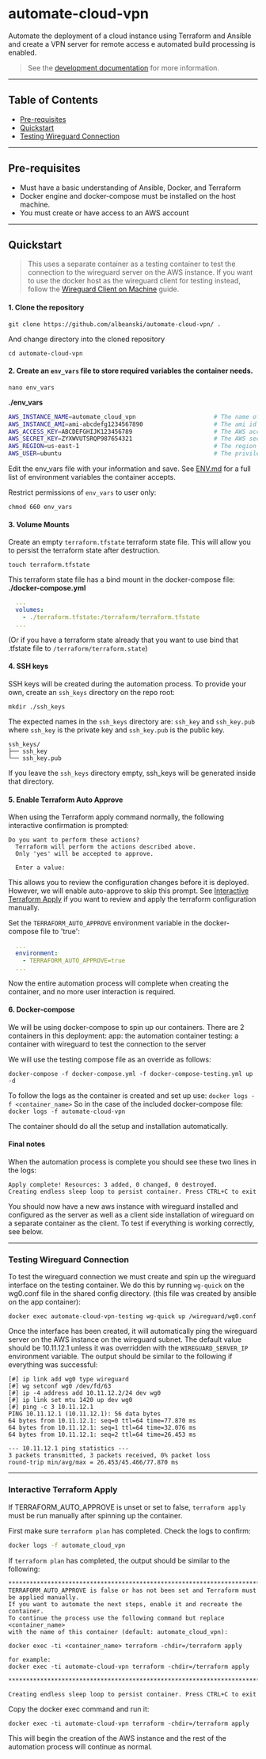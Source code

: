 # automate-cloud-vpn
Automate the deployment of a cloud instance using Terraform and Ansible and create a VPN server for remote access
e automated build processing is enabled.

> See the [development documentation](DEV.md) for more information.

---
## Table of Contents
- [Pre-requisites](#pre-requisites)
- [Quickstart](#quickstart)
- [Testing Wireguard Connection](#testing-wireguard-connection)

---
## Pre-requisites
- Must have a basic understanding of Ansible, Docker, and Terraform
- Docker engine and docker-compose must be installed on the host machine.
- You must create or have access to an AWS account

---
## Quickstart
> This uses a separate container as a testing container to test the connection to the wireguard server
on the AWS instance. If you want to use the docker host as the wireguard client for testing instead,
follow the [Wireguard Client on Machine](WIREGUARD_TEST_MACHINE.md) guide.

#### 1. Clone the repository
```
git clone https://github.com/albeanski/automate-cloud-vpn/ .
```

And change directory into the cloned repository
```
cd automate-cloud-vpn
```

#### 2. Create an `env_vars` file to store required variables the container needs.
```
nano env_vars
```
**./env_vars**
```bash
AWS_INSTANCE_NAME=automate_cloud_vpn                      # The name of the ec2 instance that will be created. Also creates a tag on the instance: Name=$AWS_INSTANCE_NAME 
AWS_INSTANCE_AMI=ami-abcdefg1234567890                    # The ami id to attach use for the instance
AWS_ACCESS_KEY=ABCDEFGHIJK123456789                       # The AWS access key
AWS_SECRET_KEY=ZYXWVUTSRQP987654321                       # The AWS secret key
AWS_REGION=us-east-1                                      # The region to create the instance in
AWS_USER=ubuntu                                           # The privileged username to use to ssh into the instance
```

Edit the env_vars file with your information and save.
See [ENV.md](ENV.md) for a full list of environment variables the container accepts.

Restrict permissions of `env_vars` to user only:
```
chmod 660 env_vars
```

#### 3. Volume Mounts
Create an empty `terraform.tfstate` terraform state file. This will allow you to persist the terraform state after destruction.
```
touch terraform.tfstate
```

This terraform state file has a bind mount in the docker-compose file:
**./docker-compose.yml**
```yaml
  ...
  volumes:
    - ./terraform.tfstate:/terraform/terraform.tfstate
  ...
```
(Or if you have a terraform state already that you want to use bind that .tfstate file to `/terraform/terraform.state`)

#### 4. SSH keys
SSH keys will be created during the automation process. To provide your own, create an `ssh_keys` directory on the repo root:
```
mkdir ./ssh_keys
```

The expected names in the `ssh_keys` directory are: `ssh_key` and `ssh_key.pub` where `ssh_key` is the private key and `ssh_key.pub` is
the public key.

```
ssh_keys/
├── ssh_key
└── ssh_key.pub
```

If you leave the `ssh_keys` directory empty, ssh_keys will be generated inside that directory.

#### 5. Enable Terraform Auto Approve
When using the Terraform apply command normally, the following interactive confirmation is 
prompted:
```
Do you want to perform these actions?
  Terraform will perform the actions described above.
  Only 'yes' will be accepted to approve.

  Enter a value:
```
This allows you to review the configuration changes before it is deployed. However, we will enable 
auto-approve to skip this prompt. See [Interactive Terraform Apply](#interactive-terraform-apply)
if you want to review and apply the terraform configuration manually.

Set the `TERRAFORM_AUTO_APPROVE` environment variable in the docker-compose file to 'true':
```yaml
  ...
  environment:
    - TERRAFORM_AUTO_APPROVE=true
  ...
```
Now the entire automation process will complete when creating the container, and no more user
interaction is required. 
 
#### 6. Docker-compose
We will be using docker-compose to spin up our containers. There are 2 containers in this deployment:
app: the automation container
testing: a container with wireguard to test the connection to the server

We will use the testing compose file as an override as follows:

```
docker-compose -f docker-compose.yml -f docker-compose-testing.yml up -d
```

To follow the logs as the container is created and set up use:
`docker logs -f <container_name>`
So in the case of the included docker-compose file:
`docker logs -f automate-cloud-vpn`

The container should do all the setup and installation automatically.

#### Final notes
When the automation process is complete you should see these two lines in the logs:
```
Apply complete! Resources: 3 added, 0 changed, 0 destroyed.
Creating endless sleep loop to persist container. Press CTRL+C to exit
```

You should now have a new aws instance with wireguard installed and configured as the server as
well as a client side installation of wireguard on a separate container as the client. To test
if everything is working correctly, see below.

---
### Testing Wireguard Connection
To test the wireguard connection we must create and spin up the wireguard interface on the testing
container. We do this by running `wg-quick` on the wg0.conf file in the shared config directory. 
(this file was created by ansible on the app container):

```
docker exec automate-cloud-vpn-testing wg-quick up /wireguard/wg0.conf
```

Once the interface has been created, it will automatically ping the wireguard server on the AWS instance 
on the wireguard subnet. The default value should be 10.11.12.1 unless it was overridden with the 
`WIREGUARD_SERVER_IP` environment variable. The output should be similar to the following if everything
was successful:
```
[#] ip link add wg0 type wireguard
[#] wg setconf wg0 /dev/fd/63
[#] ip -4 address add 10.11.12.2/24 dev wg0
[#] ip link set mtu 1420 up dev wg0
[#] ping -c 3 10.11.12.1
PING 10.11.12.1 (10.11.12.1): 56 data bytes
64 bytes from 10.11.12.1: seq=0 ttl=64 time=77.870 ms
64 bytes from 10.11.12.1: seq=1 ttl=64 time=32.076 ms
64 bytes from 10.11.12.1: seq=2 ttl=64 time=26.453 ms

--- 10.11.12.1 ping statistics ---
3 packets transmitted, 3 packets received, 0% packet loss
round-trip min/avg/max = 26.453/45.466/77.870 ms
```

---
### Interactive Terraform Apply
If TERRAFORM_AUTO_APPROVE is unset or set to false, `terraform apply` must be run manually after 
spinning up the container.

First make sure `terraform plan` has completed. Check the logs to confirm:
```bash
docker logs -f automate_cloud_vpn
```

If `terraform plan` has completed, the output should be similar to the following:
```
*******************************************************************************************
TERRAFORM_AUTO_APPROVE is false or has not been set and Terraform must be applied manually.
If you want to automate the next steps, enable it and recreate the container.
To continue the process use the following command but replace <container_name>
with the name of this container (default: automate_cloud_vpn):

docker exec -ti <container_name> terraform -chdir=/terraform apply

for example:
docker exec -ti automate-cloud-vpn terraform -chdir=/terraform apply

*******************************************************************************************

Creating endless sleep loop to persist container. Press CTRL+C to exit
```

Copy the docker exec command and run it:
```
docker exec -ti automate-cloud-vpn terraform -chdir=/terraform apply
```

This will begin the creation of the AWS instance and the rest of the
automation process will continue as normal.
